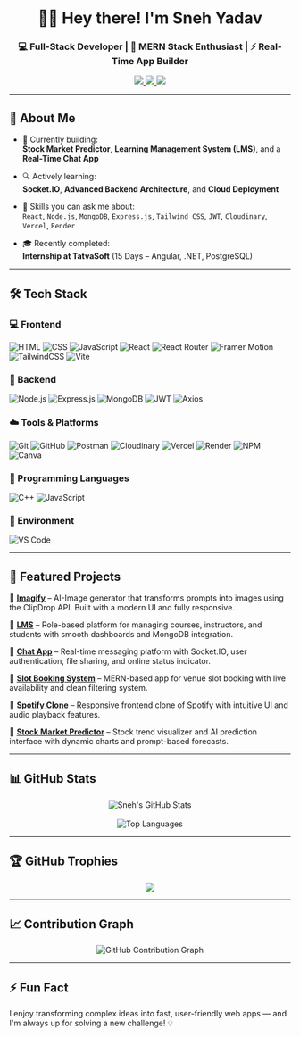 <h1 align="center">👨‍💻 Hey there! I'm Sneh Yadav</h1>
<h3 align="center">💻 Full-Stack Developer | 🚀 MERN Stack Enthusiast | ⚡ Real-Time App Builder</h3>

<p align="center">
  <a href="https://portfolio-eight-kappa-40.vercel.app/" target="_blank">
    <img src="https://img.shields.io/badge/Portfolio-Visit-blueviolet?style=for-the-badge&logo=vercel" />
  </a>
  <a href="mailto:snehyadav091@gmail.com">
    <img src="https://img.shields.io/badge/Email-Me-red?style=for-the-badge&logo=gmail" />
  </a>
  <a href="https://www.linkedin.com/in/snehyadav510">
    <img src="https://img.shields.io/badge/LinkedIn-Connect-blue?style=for-the-badge&logo=linkedin" />
  </a>
</p>

---

## 🌟 About Me

- 🚀 Currently building:  
  **Stock Market Predictor**, **Learning Management System (LMS)**, and a **Real-Time Chat App**

- 🔍 Actively learning:  
  **Socket.IO**, **Advanced Backend Architecture**, and **Cloud Deployment**

- 🧠 Skills you can ask me about:  
  `React`, `Node.js`, `MongoDB`, `Express.js`, `Tailwind CSS`, `JWT`, `Cloudinary`, `Vercel`, `Render`

- 🎓 Recently completed:  
  **Internship at TatvaSoft** (15 Days – Angular, .NET, PostgreSQL)

---

## 🛠️ Tech Stack

### 💻 Frontend  
![HTML](https://img.shields.io/badge/HTML5-E34F26?logo=html5&logoColor=white) 
![CSS](https://img.shields.io/badge/CSS3-1572B6?logo=css3&logoColor=white) 
![JavaScript](https://img.shields.io/badge/JavaScript-F7DF1E?logo=javascript&logoColor=black) 
![React](https://img.shields.io/badge/React-18-blue?logo=react) 
![React Router](https://img.shields.io/badge/React_Router-D60202?logo=react-router&logoColor=white) 
![Framer Motion](https://img.shields.io/badge/Framer_Motion-0055FF?logo=framer&logoColor=white) 
![TailwindCSS](https://img.shields.io/badge/Tailwind_CSS-4-blue?logo=tailwind-css) 
![Vite](https://img.shields.io/badge/Vite-Build-646CFF?logo=vite&logoColor=white)

### 🔧 Backend  
![Node.js](https://img.shields.io/badge/Node.js-20-green?logo=node.js) 
![Express.js](https://img.shields.io/badge/Express.js-black?logo=express) 
![MongoDB](https://img.shields.io/badge/MongoDB-4.4-green?logo=mongodb) 
![JWT](https://img.shields.io/badge/JWT-Authentication-blueviolet?logo=json-web-tokens) 
![Axios](https://img.shields.io/badge/Axios-Client-5A29E4?logo=axios)

### ☁️ Tools & Platforms  
![Git](https://img.shields.io/badge/Git-F05032?logo=git&logoColor=white) 
![GitHub](https://img.shields.io/badge/GitHub-181717?logo=github) 
![Postman](https://img.shields.io/badge/Postman-FF6C37?logo=postman&logoColor=white) 
![Cloudinary](https://img.shields.io/badge/Cloudinary-Media-blue?logo=cloudinary) 
![Vercel](https://img.shields.io/badge/Vercel-Deploy-black?logo=vercel) 
![Render](https://img.shields.io/badge/Render-Backend-blue?logo=render) 
![NPM](https://img.shields.io/badge/NPM-Package-CB3837?logo=npm) 
![Canva](https://img.shields.io/badge/Canva-00C4CC?logo=canva&logoColor=white)

### 🧠 Programming Languages  
![C++](https://img.shields.io/badge/C++-00599C?logo=c%2B%2B&logoColor=white) 
![JavaScript](https://img.shields.io/badge/JavaScript-F7DF1E?logo=javascript&logoColor=black)

### 🧰 Environment  
![VS Code](https://img.shields.io/badge/VSCode-007ACC?logo=visual-studio-code&logoColor=white)

---

## 🚀 Featured Projects

🔹 [**Imagify**](https://imagify-rho-three.vercel.app/) – AI-Image generator that transforms prompts into images using the ClipDrop API. Built with a modern UI and fully responsive.

🔹 [**LMS**](https://lms-sepia-phi.vercel.app/) – Role-based platform for managing courses, instructors, and students with smooth dashboards and MongoDB integration.

🔹 [**Chat App**](https://chat-app-pi-peach-74.vercel.app/) – Real-time messaging platform with Socket.IO, user authentication, file sharing, and online status indicator.

🔹 [**Slot Booking System**](https://slot-booking-livid.vercel.app/) – MERN-based app for venue slot booking with live availability and clean filtering system.

🔹 [**Spotify Clone**](https://spotify-clone-henna-tau.vercel.app/) – Responsive frontend clone of Spotify with intuitive UI and audio playback features.

🔹 [**Stock Market Predictor**](https://stock-market-kohl.vercel.app/) – Stock trend visualizer and AI prediction interface with dynamic charts and prompt-based forecasts.

---

## 📊 GitHub Stats

<p align="center">
  <img src="https://github-readme-stats.vercel.app/api?username=Sneh0510&show_icons=true&theme=radical" alt="Sneh's GitHub Stats" />
  <br />
<!--   <img src="https://github-readme-streak-stats.vercel.app/?user=Sneh0510&theme=radical" alt="GitHub Streak" /> -->
  <br />
  <img src="https://github-readme-stats.vercel.app/api/top-langs/?username=Sneh0510&layout=compact&theme=radical" alt="Top Languages" />
</p>

---

## 🏆 GitHub Trophies

<p align="center">
  <img src="https://github-profile-trophy.vercel.app/?username=Sneh0510&theme=github&no-frame=true&row=2&column=3" />
</p>

---

## 📈 Contribution Graph

<p align="center">
  <img src="https://github-readme-activity-graph.vercel.app/graph?username=Sneh0510&theme=react-dark" alt="GitHub Contribution Graph" />
</p>


---

## ⚡ Fun Fact  
I enjoy transforming complex ideas into fast, user-friendly web apps — and I'm always up for solving a new challenge! 💡
